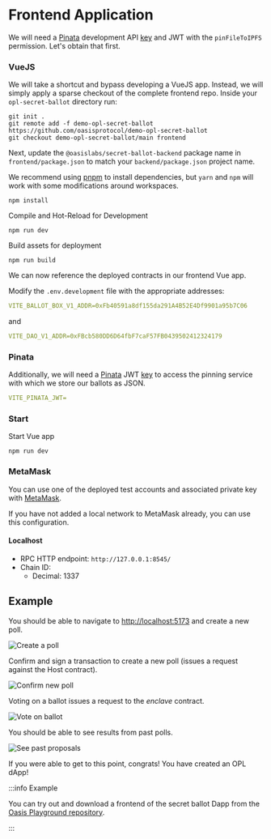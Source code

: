 # Frontend Application

We will need a [Pinata](https://www.pinata.cloud) development API
[key](https://docs.pinata.cloud/docs/getting-started#2-generate-your-api-keys)
and JWT with the `pinFileToIPFS` permission. Let's obtain that first.

### VueJS

We will take a shortcut and bypass developing a VueJS app. Instead, we will
simply apply a sparse checkout of the complete frontend repo. Inside your
`opl-secret-ballot` directory run:

```shell
git init .
git remote add -f demo-opl-secret-ballot https://github.com/oasisprotocol/demo-opl-secret-ballot
git checkout demo-opl-secret-ballot/main frontend
```

Next, update the `@oasislabs/secret-ballot-backend` package name in
`frontend/package.json` to match your `backend/package.json` project name.

We recommend using [pnpm](https://pnpm.io) to install dependencies, but `yarn`
and `npm` will work with some modifications around workspaces.

```shell npm2yarn
npm install
```

Compile and Hot-Reload for Development
```shell npm2yarn
npm run dev
```

Build assets for deployment
```shell npm2yarn
npm run build
```

We can now reference the deployed contracts in our frontend Vue app.

Modify the `.env.development` file with the appropriate addresses:
```yaml
VITE_BALLOT_BOX_V1_ADDR=0xFb40591a8df155da291A4B52E4Df9901a95b7C06
```
and
```yaml
VITE_DAO_V1_ADDR=0xFBcb580DD6D64fbF7caF57FB0439502412324179
```

### Pinata

Additionally, we will need a [Pinata](https://www.pinata.cloud) JWT
[key](https://docs.pinata.cloud/reference/datatestauthentication) to access the
pinning service with which we store our ballots as JSON.

```yaml
VITE_PINATA_JWT=
```

### Start

Start Vue app
```shell npm2yarn
npm run dev
```

### MetaMask

You can use one of the deployed test accounts and associated private key with
[MetaMask](https://metamask.io).

If you have not added a local network to MetaMask already, you can use this
configuration.

#### Localhost

* RPC HTTP endpoint: `http://127.0.0.1:8545/`
* Chain ID:
  * Decimal: 1337

## Example

You should be able to navigate to
[http://localhost:5173](http://localhost:5173) and create a new poll.

![Create a poll](../../images/opl/create-poll.png)

Confirm and sign a transaction to create a new poll (issues a request against
the Host contract).

![Confirm new poll](../../images/opl/confirm-new-poll.png)

Voting on a ballot issues a request to the *enclave* contract.

![Vote on ballot](../../images/opl/vote-on-ballot.png)

You should be able to see results from past polls.

![See past proposals](../../images/opl/past-dao-proposals.png)

If you were able to get to this point, congrats! You have created an OPL dApp!

:::info Example

You can try out and download a frontend of the secret ballot Dapp from the
[Oasis Playground repository][frontend-example].

:::

[frontend-example]: https://github.com/oasisprotocol/demo-opl-secret-ballot/tree/main/frontend
